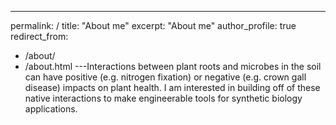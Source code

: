 ---
permalink: /
title: "About me"
excerpt: "About me"
author_profile: true
redirect_from: 
  - /about/
  - /about.html
---Interactions between plant roots and microbes in the soil can have positive (e.g. nitrogen fixation) or negative (e.g. crown gall disease) impacts on plant health. I am interested in building off of these native interactions to make engineerable tools for synthetic biology applications.



